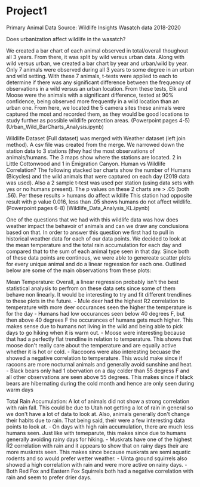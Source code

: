 # Project1

Primary Animal Data Source:
Wildlife Insights Wasatch data 2018-2020

Does urbanization affect wildlife in the wasatch?

We created a bar chart of each animal observed in total/overall thoughout all 3 years. From there, it was split by wild versus urban data. Along with wild versus urban, we created a bar chart by year and urban/wild by year. Only 7 animals were observed during all 3 years to some degree in an urban and wild setting. With these 7 animals, t-tests were applied to each to determine if there was any significant difference between the frequency of observations in a wild versus an urban location. From these tests, Elk and Moose were the animals with a significant difference, tested at 90% confidence, being observed more frequently in a wild location than an urban one. From here, we located the 5 camera sites these animals were captured the most and recorded them, as they would be good locations to study further as possible wildlife protection areas. (Powerpoint pages 4-5) (Urban_Wild_BarCharts_Analysis.ipynb)

Wildlife Dataset (Full dataset) was merged with Weather dataset (left join method). A csv file was created from the merge. 
We narrowed down the station data to 3 stations (they had the most observations of animals/humans. The 3 maps show where the stations are located. 2 in Little Cottonwood and 1 in Emigration Canyon. 
Human vs Wildlife Correlation? The following stacked bar charts show the number of Humans (Bicycles) and the wild animals that were captured on each day (2019 data was used). Also a 2 sample t-test was used per station (using data sets with yes or no humans present). The p values on these 2 charts are > .05  (both .56). Per these results > humans do affect wildlife
This station had opposite result with p value 0.016, less than .05 shows humans do not affect wildlife.  (Powerpoint pages 6-8) (Wildlife_Data_Analysis_KL.ipynb)

One of the questions that we had with this wildlife data was how does weather impact the behavoir of animals and can we draw any conclusions based on that. In order to answer this question we first had to pull in historical weather data for each of our data points. We decided to look at the mean temperature and the total rain accumulation for each day and compared that to the sum of each animal type seen in that day. Since both of these data points are continous, we were able to genereate scatter plots for every unique animal and do a linear regression for each one. Outlined below are some of the main observations from these plots:

Mean Temperature:
    Overall, a linear regression probably isn't the best statistical analysis to perfrom on these data sets since some of them behave non linearly. It would be interesting to try and fit different trendlines to these plots in the future.
    - Mule deer had the highest R2 correlation to temperature with more deer occurances seen the higher the temperature is for the day
    - Humans had low occurances seen below 40 degrees F, but then above 40 degrees F the occurances of humans gets much higher. This makes sense due to humans not living in the wild and being able to pick days to go hiking when it is warm out.
    - Moose were interesting because that had a perfectly flat trendline in relation to temperature. This shows that moose don't really care about the temperature and are equally active whether it is hot or cold.
    - Raccoons were also interesting becuase the showed a negative correlation to temperature. This would make since if racoons are more nocturnal animals and generally avoid sunshine and heat.
    - Black bears only had 1 obervation on a day colder than 55 degress F and all other observations are seen above 55 degrees. This makes since if black bears are hibernating during the cold month and hence are only seen during warm days

Total Rain Accumulation:
    A lot of animals did not show a strong correlation with rain fall. This could be due to Utah not getting a lot of rain in general so we don't have a lot of data to look at. Also, animals generally don't change their habits due to rain. That being said, their were a few interesting data points to look at.
    - On days with high rain accumulation, there are much less humans seen. Just like with temeparute, this makes since due to humans generally avoiding rainy days for hiking.
    - Muskrats have one of the highest R2 correlation with rain and it appears to show that on rainy days their are more muskrats seen. This makes since because muskrats are semi aquatic rodents and so would prefer wetter weather.
    - Uinta ground squirrels also showed a high correlation with rain and were more active on rainy days.
    - Both Red Fox and Eastern Fox Squirrels both had a negative correlation with rain and seem to prefer drier days.
